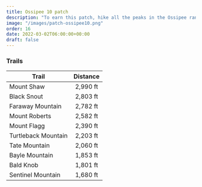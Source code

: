 ```yaml
---
title: Ossipee 10 patch 
description: "To earn this patch, hike all the peaks in the Ossipee range"
image: "/images/patch-ossipee10.png"
order: 16 
date: 2022-03-02T06:00:00+00:00
draft: false
---
```

### Trails 

| Trail        |  Distance|
| ------------- | :-----------: |
| Mount Shaw |  2,990 ft | 
| Black Snout | 2,803 ft | 
| Faraway Mountain	| 2,782 ft | 
| Mount Roberts | 2,582 ft | 
| Mount Flagg | 2,390 ft | 
| Turtleback Mountain |  2,203 ft | 
| Tate Mountain | 2,060 ft | 
| Bayle Mountain | 1,853 ft | 
| Bald Knob | 1,801 ft | 
| Sentinel Mountain | 1,680 ft | 
